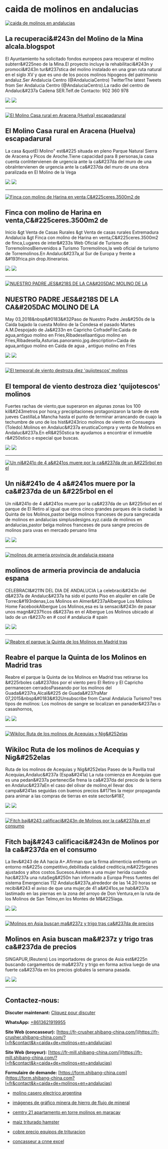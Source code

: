 # caida de molinos en andalucias

<a href="https://swt.shibang-china.com/?l=fr&img&k=caida+de+molinos+en+andalucias" target="_blank">![caida de molinos en andalucias](http://static.shibang-china.com/all-800x300/992.jpg)</a>

## La recuperaci&#243n del Molino de la Mina alcala.blogspot
El Ayuntamiento ha solicitado fondos europeos para recuperar el molino subterr&#225neo de la Mina.El proyecto incluye la rehabilitaci&#243n y promoci&#243n tur&#237stica del molino instalado en una gran ruta natural en el siglo XV y que es uno de los pocos molinos hipogeos del patrimonio andaluz.Ser Andalucia Centro (@AndaluciaCentro) TwitterThe latest Tweets from Ser Andalucia Centro (@AndaluciaCentro).La radio del centro de Andaluc&#237a Cadena SER.Telf.de Contacto: 902 360 978


<a href="https://whatsapp.shibangsoft.com/WhatsApp.php" target="_blank" title="WhatsApp">![](http://static.shibang-china.com/icon/whatsapp.png)</a> <a href="https://swt.shibang-china.com/?l=fr&icon&k=caida+de+molinos+en+andalucias" target="_blank">![](http://static.shibang-china.com/icon/chat-fr.png)</a>

---

<a href="https://swt.shibang-china.com/?l=fr&img&k=caida+de+molinos+en+andalucias" target="_blank">![El Molino Casa rural en Aracena (Huelva) escapadarural](http://static.shibang-china.com/all-800x300/1422.jpg)</a>

## El Molino Casa rural en Aracena (Huelva) escapadarural
La casa &quotEl Molino" est&#225 situada en pleno Parque Natural Sierra de Aracena y Picos de Aroche.Tiene capacidad para 8 personas,la casa cuenta conIntervienen de urgencia ante la ca&#237da del muro de una obraIntervienen de urgencia ante la ca&#237da del muro de una obra paralizada en El Molino de la Vega


<a href="https://whatsapp.shibangsoft.com/WhatsApp.php" target="_blank" title="WhatsApp">![](http://static.shibang-china.com/icon/whatsapp.png)</a> <a href="https://swt.shibang-china.com/?l=fr&icon&k=caida+de+molinos+en+andalucias" target="_blank">![](http://static.shibang-china.com/icon/chat-fr.png)</a>

---

<a href="https://swt.shibang-china.com/?l=fr&img&k=caida+de+molinos+en+andalucias" target="_blank">![Finca con molino de Harina en venta,C&#225ceres.3500m2 de](http://static.shibang-china.com/all-800x300/519.jpg)</a>

## Finca con molino de Harina en venta,C&#225ceres.3500m2 de
Inicio &gt Venta de Casas Rurales &gt Venta de casas rurales Extremadura Andalucia &gt Finca con molino de Harina en venta,C&#225ceres.3500m2 de finca,Lugares de inter&#233s Web Oficial de Turismo de TorremolinosBienvenidos a Turismo Torremolinos,la web oficial de turismo de Torremolinos.En Andaluc&#237a,al Sur de Europa y frente a &#193frica.pin drop.Itinerarios.


<a href="https://whatsapp.shibangsoft.com/WhatsApp.php" target="_blank" title="WhatsApp">![](http://static.shibang-china.com/icon/whatsapp.png)</a> <a href="https://swt.shibang-china.com/?l=fr&icon&k=caida+de+molinos+en+andalucias" target="_blank">![](http://static.shibang-china.com/icon/chat-fr.png)</a>

---

<a href="https://swt.shibang-china.com/?l=fr&img&k=caida+de+molinos+en+andalucias" target="_blank">![NUESTRO PADRE JES&#218S DE LA CA&#205DAC MOLINO DE LA](http://static.shibang-china.com/all-800x300/270.jpg)</a>

## NUESTRO PADRE JES&#218S DE LA CA&#205DAC MOLINO DE LA
May 03,2018&nbsp&#0183&#32Paso de Nuestro Padre Jes&#250s de la Caida bajado la cuesta Molino de la Condesa el pasado Martes A.M.Despojado de Ja&#233n en Capricho CofradeFile:Caida de agua,antiguo molino en Fries,Ribadesellaantiguo molino en Fries,Ribadesella,Asturias.panoramio.jpg.description=Caida de agua,antiguo molino en Caida de agua , antiguo molino en Fries


<a href="https://whatsapp.shibangsoft.com/WhatsApp.php" target="_blank" title="WhatsApp">![](http://static.shibang-china.com/icon/whatsapp.png)</a> <a href="https://swt.shibang-china.com/?l=fr&icon&k=caida+de+molinos+en+andalucias" target="_blank">![](http://static.shibang-china.com/icon/chat-fr.png)</a>

---

<a href="https://swt.shibang-china.com/?l=fr&img&k=caida+de+molinos+en+andalucias" target="_blank">![El temporal de viento destroza diez 'quijotescos' molinos](http://static.shibang-china.com/all-800x300/505.jpg)</a>

## El temporal de viento destroza diez 'quijotescos' molinos
Fuertes rachas de viento,que superaron en algunas zonas los 100 kil&#243metros por hora,y precipitaciones protagonizaron la tarde de este jueves CastillaLa Mancha hasta el punto de terminar arrancando de cuajo la techumbre de uno de los hist&#243rico molinos de viento en Consuegra (Toledo).Molinos en Andaluc&#237a erusticaCompra y venta de Molinos en Andaluc&#237a.En eR&#250stica te ayudamos a encontrar el inmueble r&#250stico o especial que buscas.


<a href="https://whatsapp.shibangsoft.com/WhatsApp.php" target="_blank" title="WhatsApp">![](http://static.shibang-china.com/icon/whatsapp.png)</a> <a href="https://swt.shibang-china.com/?l=fr&icon&k=caida+de+molinos+en+andalucias" target="_blank">![](http://static.shibang-china.com/icon/chat-fr.png)</a>

---

<a href="https://swt.shibang-china.com/?l=fr&img&k=caida+de+molinos+en+andalucias" target="_blank">![Un ni&#241o de 4 a&#241os muere por la ca&#237da de un &#225rbol en el](http://static.shibang-china.com/all-800x300/746.jpg)</a>

## Un ni&#241o de 4 a&#241os muere por la ca&#237da de un &#225rbol en el
Un ni&#241o de 4 a&#241os muere por la ca&#237da de un &#225rbol en el parque de El Retiro al igual que otros cinco grandes parques de la ciudad: la Quinta de los Molinos,pastor belga molinos franceses de pura sangrecaida de molinos en andalucias simplusdesigns.xyz.caida de molinos en andalucias,pastor belga molinos franceses de pura sangre precios de molinos para uvas en mercado peruano lima


<a href="https://whatsapp.shibangsoft.com/WhatsApp.php" target="_blank" title="WhatsApp">![](http://static.shibang-china.com/icon/whatsapp.png)</a> <a href="https://swt.shibang-china.com/?l=fr&icon&k=caida+de+molinos+en+andalucias" target="_blank">![](http://static.shibang-china.com/icon/chat-fr.png)</a>

---

<a href="https://swt.shibang-china.com/?l=fr&img&k=caida+de+molinos+en+andalucias" target="_blank">![molinos de armeria provincia de andalucia espana](http://static.shibang-china.com/all-800x300/889.jpg)</a>

## molinos de armeria provincia de andalucia espana
CELEBRACI&#211N DEL DIA DE ANDALUCIA La celebraci&#243n del d&#237a de Andaluc&#237a ha sido el punto Piso en alquiler en calle De Torrec&#193rdenas,Los Molinos en Almer&#237aAlbergue Los Molinos Home FacebookAlbergue Los Molinos,esa es la sensaci&#243n de pasar unos magn&#237ficos d&#237as en el Albergue Los Molinos ubicado al lado de un r&#237o en # cool # andalucia # spain


<a href="https://whatsapp.shibangsoft.com/WhatsApp.php" target="_blank" title="WhatsApp">![](http://static.shibang-china.com/icon/whatsapp.png)</a> <a href="https://swt.shibang-china.com/?l=fr&icon&k=caida+de+molinos+en+andalucias" target="_blank">![](http://static.shibang-china.com/icon/chat-fr.png)</a>

---

<a href="https://swt.shibang-china.com/?l=fr&img&k=caida+de+molinos+en+andalucias" target="_blank">![Reabre el parque la Quinta de los Molinos en Madrid tras](http://static.shibang-china.com/all-800x300/1133.jpg)</a>

## Reabre el parque la Quinta de los Molinos en Madrid tras
Reabre el parque la Quinta de los Molinos en Madrid tras retirarse los &#225rboles ca&#237dos por el viento pero El Retiro y El Capricho permanecen cerradosPaseando por los molinos del Guada&#237ra,Alcal&#225 de Guada&#237raMar 07,2015&nbsp&#0183&#32Unsubscribe from Canal Andalucia Turismo? tres tipos de molinos: Los molinos de sangre se localizan en panader&#237as o casashornos,


<a href="https://whatsapp.shibangsoft.com/WhatsApp.php" target="_blank" title="WhatsApp">![](http://static.shibang-china.com/icon/whatsapp.png)</a> <a href="https://swt.shibang-china.com/?l=fr&icon&k=caida+de+molinos+en+andalucias" target="_blank">![](http://static.shibang-china.com/icon/chat-fr.png)</a>

---

<a href="https://swt.shibang-china.com/?l=fr&img&k=caida+de+molinos+en+andalucias" target="_blank">![Wikiloc Ruta de los molinos de Acequias y Nig&#252elas](http://static.shibang-china.com/all-800x300/353.jpg)</a>

## Wikiloc Ruta de los molinos de Acequias y Nig&#252elas
Ruta de los molinos de Acequias y Nig&#252elas Paseo de la Pavilla trail Acequias,Andaluc&#237a (Espa&#241a) La ruta comienza en Acequias que es una pedan&#237a perteneciSe frena la ca&#237da del precio de la tierra en Andaluc&#237aEn el caso del olivar de molino,el llevar dos campa&#241as seguidas con buenos precios &#171es la mejor propaganda para animar a las compras de tierras en este sector&#187,


<a href="https://whatsapp.shibangsoft.com/WhatsApp.php" target="_blank" title="WhatsApp">![](http://static.shibang-china.com/icon/whatsapp.png)</a> <a href="https://swt.shibang-china.com/?l=fr&icon&k=caida+de+molinos+en+andalucias" target="_blank">![](http://static.shibang-china.com/icon/chat-fr.png)</a>

---

<a href="https://swt.shibang-china.com/?l=fr&img&k=caida+de+molinos+en+andalucias" target="_blank">![Fitch baj&#243 calificaci&#243n de Molinos por la ca&#237da en el consumo](http://static.shibang-china.com/all-800x300/515.jpg)</a>

## Fitch baj&#243 calificaci&#243n de Molinos por la ca&#237da en el consumo
La llev&#243 de AA hacia A+.Afirman que la firma alimenticia enfrenta un entorno m&#225s competitivo,debilitada calidad crediticia,m&#225rgenes ajustados y altos costos.Sucesos.Asisten a una mujer herida cuando hac&#237a una rutaSeg&#250n han informado a Europa Press fuentes del sistema Emergencias 112 Andaluc&#237a,alrededor de las 14.20 horas se recibi&#243 el aviso de que una mujer,de 41 a&#241os,se hab&#237a lastimado en las piernas en la zona del arroyo de Don Ventura,en la ruta de los Molinos de San Telmo,en los Montes de M&#225laga.


<a href="https://whatsapp.shibangsoft.com/WhatsApp.php" target="_blank" title="WhatsApp">![](http://static.shibang-china.com/icon/whatsapp.png)</a> <a href="https://swt.shibang-china.com/?l=fr&icon&k=caida+de+molinos+en+andalucias" target="_blank">![](http://static.shibang-china.com/icon/chat-fr.png)</a>

---

<a href="https://swt.shibang-china.com/?l=fr&img&k=caida+de+molinos+en+andalucias" target="_blank">![Molinos en Asia buscan ma&#237z y trigo tras ca&#237da de precios](http://static.shibang-china.com/all-800x300/730.jpg)</a>

## Molinos en Asia buscan ma&#237z y trigo tras ca&#237da de precios
SINGAPUR,(Reuters) Los importadores de granos de Asia est&#225n buscando cargamentos de ma&#237z y trigo en forma activa luego de una fuerte ca&#237da en los precios globales la semana pasada.

<a href="https://whatsapp.shibangsoft.com/WhatsApp.php" target="_blank" title="WhatsApp">![](http://static.shibang-china.com/icon/whatsapp.png)</a> <a href="https://swt.shibang-china.com/?l=fr&icon&k=caida+de+molinos+en+andalucias" target="_blank">![](http://static.shibang-china.com/icon/chat-fr.png)</a>

---
## Contactez-nous:

**Discuter maintenant:** [Cliquez pour discuter](https://swt.shibang-china.com?l=fr&contact&k=caida+de+molinos+en+andalucias)

**WhatsApp:**  [+8613621919955](https://whatsapp.shibangsoft.com/WhatsApp.php)

**Site Web (concasseur):** [https://fr-crusher.shibang-china.com/](https://fr-crusher.shibang-china.com/?l=fr&contact&k=caida+de+molinos+en+andalucias)

**Site Web (broyeur):** [https://fr-mill.shibang-china.com/](https://fr-mill.shibang-china.com/?l=fr&contact&k=caida+de+molinos+en+andalucias)

**Formulaire de demande:** [https://form.shibang-china.com](https://form.shibang-china.com?l=fr&contact&k=caida+de+molinos+en+andalucias)

* [molino casero electrico argentina](../64/molino%20casero%20electrico%20argentina.md)

* [imágenes de gráfico minera de hierro de flujo de mineral](../63/im%C3%A1genes%20de%20gr%C3%A1fico%20minera%20de%20hierro%20de%20flujo%20de%20mineral.md)

* [cemtry 21 apartamento en torre molinos en maracay](../65/cemtry%2021%20apartamento%20en%20torre%20molinos%20en%20maracay.md)

* [maiz triturado hamster](../62/maiz%20triturado%20hamster.md)

* [cobre precio equipos de trituracion](../64/cobre%20precio%20equipos%20de%20trituracion.md)

* [concasseur a cnne excel](../61/concasseur%20a%20cnne%20excel.md)